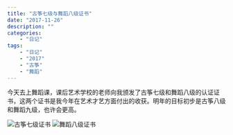 ```yaml
---
title: "古筝七级与舞蹈八级证书"
date: "2017-11-26"
description: ""
categories:
    - "日记"
tags:
    - "日记"
    - "2017"
    - "古筝"
    - "舞蹈"
---
```


今天去上舞蹈课，课后艺术学校的老师向我颁发了古筝七级和舞蹈八级的认证证书，这两个证书是我今年在艺术才艺方面付出的收获。明年的目标初步是古筝八级和舞蹈九级，也许会更高。

![古筝七级证书](http://image.tonybai.com/img/201711/diary_20171126_1.jpg)
![舞蹈八级证书](http://image.tonybai.com/img/201711/diary_20171126_2.jpg)








